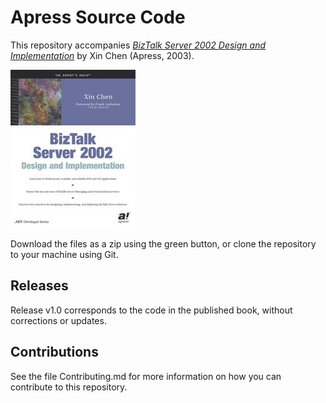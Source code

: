 # Apress Source Code

This repository accompanies [*BizTalk Server 2002 Design and Implementation*](http://www.apress.com/9781590590348) by Xin Chen (Apress, 2003).

![Cover image](9781590590348.jpg)

Download the files as a zip using the green button, or clone the repository to your machine using Git.

## Releases

Release v1.0 corresponds to the code in the published book, without corrections or updates.

## Contributions

See the file Contributing.md for more information on how you can contribute to this repository.
